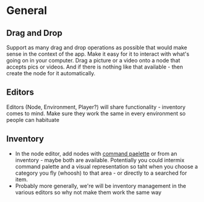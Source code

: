 # General
## Drag and Drop
Support as many drag and drop operations as possible that would make sense in the context of the app. Make it easy for it to interact with what's going on in your computer. Drag a picture or a video onto a node that accepts pics or videos. And if there is nothing like that available - then create the node for it automatically.

## Editors
Editors (Node, Environment, Player?) will share functionality - inventory comes to mind. Make sure they work the same in every environment so people can habituate


## Inventory
- In the node editor, add nodes with [command paelette](./design/command_palette) or from an inventory - maybe both are available. Potentially you could intermix command palette and a visual representation so taht when you choose a category you fly (whoosh) to that area - or directly to a searched for item.
- Probably more generally, we're will be inventory management in the various editors so why not make them work the same way
